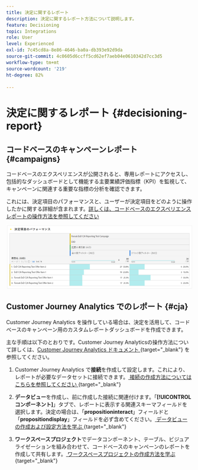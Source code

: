 ```yaml
---
title: 決定に関するレポート
description: 決定に関するレポート方法について説明します。
feature: Decisioning
topic: Integrations
role: User
level: Experienced
exl-id: 7c45cd8a-8e86-4646-ba0a-db393e92d9da
source-git-commit: 4c0605d6ccff5cd62ef7aeb04e0610342d7cc3d5
workflow-type: tm+mt
source-wordcount: '219'
ht-degree: 82%

---
```



# 決定に関するレポート {#decisioning-report}

## コードベースのキャンペーンレポート {#campaigns}

コードベースのエクスペリエンスが公開されると、専用レポートにアクセスし、包括的なダッシュボードとして機能する主要業績評価指標（KPI）を監視して、キャンペーンに関連する重要な指標の分析を確認できます。

これには、決定項目のパフォーマンスと、ユーザーが決定項目をどのように操作したかに関する詳細が含まれます。[詳しくは、コードベースのエクスペリエンスレポートの操作方法を参照してください](../reports/campaign-global-report-cja-code.md)

![](../reports/assets/cja-decisioning-item-performance.png)

## Customer Journey Analytics でのレポート {#cja}

Customer Journey Analytics を操作している場合は、決定を活用して、コードベースのキャンペーン用のカスタムレポートダッシュボードを作成できます。

主な手順は以下のとおりです。Customer Journey Analyticsの操作方法について詳しくは、[Customer Journey Analytics ドキュメント ](https://experienceleague.adobe.com/ja/docs/analytics-platform/using/cja-landing){target="_blank"} を参照してください。

1. Customer Journey Analytics で&#x200B;**接続**&#x200B;を作成して設定します。これにより、レポートが必要なデータセットに接続できます。[ 接続の作成方法についてはこちらを参照してください ](https://experienceleague.adobe.com/ja/docs/analytics-platform/using/cja-connections/create-connection){target="_blank"}

1. **データビュー**&#x200B;を作成し、前に作成した接続に関連付けます。「**[!UICONTROL コンポーネント]**」タブで、レポートに表示する関連スキーマフィールドを選択します。決定の場合は、「**propositioninteract**」フィールドと「**propositiondisplay**」フィールドを必ず含めてください。[ データビューの作成および設定方法を学ぶ ](https://experienceleague.adobe.com/ja/docs/analytics-platform/using/cja-dataviews/create-dataview){target="_blank"}

1. **ワークスペースプロジェクト**&#x200B;でデータコンポーネント、テーブル、ビジュアライゼーションを組み合わせて、コードベースのキャンペーンのレポートを作成して共有します。[ ワークスペースプロジェクトの作成方法を学ぶ ](https://experienceleague.adobe.com/ja/docs/analytics-platform/using/cja-workspace/build-workspace-project/create-projects){target="_blank"}
